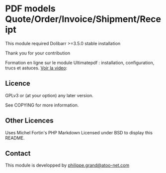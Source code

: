 PDF models Quote/Order/Invoice/Shipment/Receipt 
=========

This module required Dolibarr >=3.5.0 stable installation

Thank you for your contribution

Formation en ligne sur le module Ultimatepdf : installation, configuration, trucs et astuces. [Voir la video](https://www.youtube.com/watch?v=bw3a08poCmU):


Licence
-------
GPLv3 or (at your option) any later version.

See COPYING for more information.

Other Licences
--------------
Uses Michel Fortin's PHP Markdown Licensed under BSD to display this README.


Contact
--------
This module is developped by <philippe.grand@atoo-net.com>

